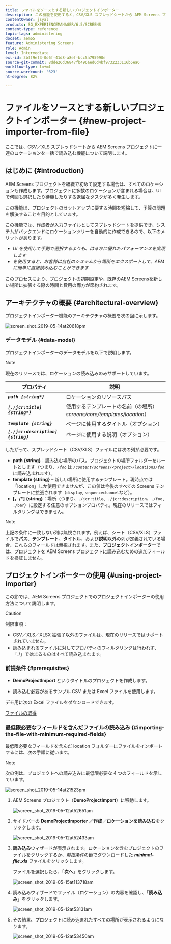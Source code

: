 ```yaml
---
title: ファイルをソースとする新しいプロジェクトインポーター
description: この機能を使用すると、CSV/XLS スプレッドシートから AEM Screens プロジェクトに一連の場所を一括で読み込むことができます。
contentOwner: jsyal
products: SG_EXPERIENCEMANAGER/6.5/SCREENS
content-type: reference
topic-tags: administering
docset: aem65
feature: Administering Screens
role: Admin
level: Intermediate
exl-id: 3bff9ef3-0d6f-41d8-a8ef-bcc5a795990e
source-git-commit: 8dde26d36847fb496aed6d4bf9732233116b5ea6
workflow-type: tm+mt
source-wordcount: '623'
ht-degree: 82%

---
```


# ファイルをソースとする新しいプロジェクトインポーター {#new-project-importer-from-file}

ここでは、CSV／XLS スプレッドシートから AEM Screens プロジェクトに一連のロケーションを一括で読み込む機能について説明します。

## はじめに {#introduction}

AEM Screens プロジェクトを組織で初めて設定する場合は、すべてのロケーションも作成します。プロジェクトに多数のロケーションが含まれる場合は、UI で何回も選択したり待機したりする退屈なタスクが多く発生します。

この機能は、プロジェクトのセットアップに要する時間を短縮して、予算の問題を解決することを目的としています。

この機能では、作成者が入力ファイルとしてスプレッドシートを提供でき、システムがバックエンドにロケーションツリーを自動的に作成できるので、以下のメリットがあります。

* *UI を使用して手動で選択するよりも、はるかに優れたパフォーマンスを実現します*
* *を使用すると、お客様は自社のシステムから場所をエクスポートして、AEMに簡単に直接読み込むことができます*

このプロセスにより、プロジェクトの初期設定や、既存のAEM Screensを新しい場所に拡張する際の時間と費用の両方が節約されます。

## アーキテクチャの概要 {#architectural-overview}

プロジェクトインポーター機能のアーキテクチャの概要を次の図に示します。

![screen_shot_2019-05-14at20618pm](assets/screen_shot_2019-05-14at20618pm.png)

### データモデル {#data-model}

プロジェクトインポーターのデータモデルを以下で説明します。

>[!NOTE]
>
>現在のリリースでは、ロケーションの読み込みのみサポートしています。

| **プロパティ** | **説明** |
|---|---|
| ***`path {string*}`*** | ロケーションのリソースパス |
| ***`[./jcr:title] {string*}`*** | 使用するテンプレートの名前（の場所） *screens/core/templates/location*） |
| ***`template {string}`*** | ページに使用するタイトル（オプション） |
| ***`[./jcr:description] {string}`*** | ページに使用する説明（オプション） |

したがって、スプレッドシート（CSV/XLS）ファイルには次の列が必要です。

* **path {string}**：読み込む場所のパス。プロジェクトの場所フォルダーをルートとします（つまり、*`/foo`* は *`/content/screens/<project>/locations/foo`* に読み込まれます）。
* **template {string}**  – 新しい場所に使用するテンプレート。現時点では「location」しか使用できませんが、この値は今後のすべての Screens テンプレートに拡張されます（`display`, `sequencechannel`など）。
* **[。/*] {string}**：場所（つまり、`./jcr:title`、`./jcr:description`、`./foo, ./bar`）に設定する任意のオプションプロパティ。現在のリリースではフィルタリングはできません。

>[!NOTE]
>
>上記の条件に一致しない列は無視されます。例えば、シート（CSV/XLS）ファイルで&#x200B;**パス**、**テンプレート**、**タイトル**、および&#x200B;**説明**&#x200B;以外の列が定義されている場合、これらのフィールドは無視されます。また、**プロジェクトインポーター**&#x200B;では、プロジェクトを AEM Screens プロジェクトに読み込むための追加フィールドを検証しません。

## プロジェクトインポーターの使用 {#using-project-importer}

この節では、AEM Screens プロジェクトでのプロジェクトインポーターの使用方法について説明します。

>[!CAUTION]
>
>制限事項：
>
>* CSV／XLS／XLSX 拡張子以外のファイルは、現在のリリースではサポートされていません。
>* 読み込まれるファイルに対してプロパティのフィルタリングは行われず、「./」で始まるものはすべて読み込まれます。
>

### 前提条件 {#prerequisites}

* **DemoProjectImport** というタイトルのプロジェクトを作成します。

* 読み込む必要があるサンプル CSV または Excel ファイルを使用します。

デモ用に次の Excel ファイルをダウンロードできます。

[ファイルの取得](assets/minimal-file.xls)

### 最低限必要なフィールドを含んだファイルの読み込み {#importing-the-file-with-minimum-required-fields}

最低限必要なフィールドを含んだ location フォルダーにファイルをインポートするには、次の手順に従います。

>[!NOTE]
>
>次の例は、プロジェクトへの読み込みに最低限必要な 4 つのフィールドを示しています。

![screen_shot_2019-05-14at21523pm](assets/screen_shot_2019-05-14at21523pm.png)

1. AEM Screens プロジェクト（**DemoProjectImport**）に移動します。

   ![screen_shot_2019-05-12at52651am](assets/screen_shot_2019-05-12at52651am.png)

1. サイドバーの **DemoProjectImporter **／**&#x200B;作成&#x200B;**／**&#x200B;ロケーションを読み込む**をクリックします。

   ![screen_shot_2019-05-12at52433am](assets/screen_shot_2019-05-12at52433am.png)

1. **読み込み**&#x200B;ウィザードが表示されます。ロケーションを含むプロジェクトのファイルをクリックするか、*前提条件*&#x200B;の節でダウンロードした ***minimal-file.xls*** ファイルをクリックします。

   ファイルを選択したら、「**次へ**」をクリックします。

   ![screen_shot_2019-05-15at113718am](assets/screen_shot_2019-05-15at113718am.png)

1. 読み込みウィザードでファイル（ロケーション）の内容を確認し、「**読み込み**」をクリックします。

   ![screen_shot_2019-05-12at53131am](assets/screen_shot_2019-05-12at53131am.png)

1. その結果、プロジェクトに読み込まれたすべての場所が表示されるようになります。

   ![screen_shot_2019-05-12at53450am](assets/screen_shot_2019-05-12at53450am.png)
